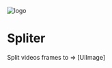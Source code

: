 ![logo](https://cloud.githubusercontent.com/assets/3276768/12470092/6dbd4232-c045-11e5-94d9-adde01cc671a.png)

# Spliter
Split videos frames to => [UIImage]
